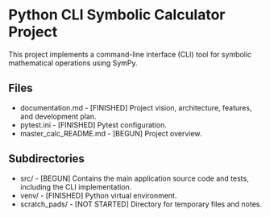 # Python CLI Symbolic Calculator Project

This project implements a command-line interface (CLI) tool for symbolic mathematical operations using SymPy.

## Files
- documentation.md - [FINISHED] Project vision, architecture, features, and development plan.
- pytest.ini - [FINISHED] Pytest configuration.
- master_calc_README.md - [BEGUN] Project overview.

## Subdirectories
- src/ - [BEGUN] Contains the main application source code and tests, including the CLI implementation.
- venv/ - [FINISHED] Python virtual environment.
- scratch_pads/ - [NOT STARTED] Directory for temporary files and notes.